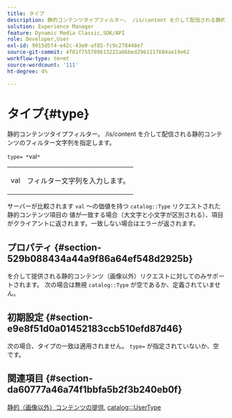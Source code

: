 ```yaml
---
title: タイプ
description: 静的コンテンツタイプフィルター。 /is/content を介して配信される静的コンテンツのフィルター文字列を指定します。
solution: Experience Manager
feature: Dynamic Media Classic,SDK/API
role: Developer,User
exl-id: 9015d5f4-e42c-43e0-af85-fc9c278448e7
source-git-commit: 4f81f755789613222a66bed2961117604ae19e62
workflow-type: tm+mt
source-wordcount: '111'
ht-degree: 4%

---
```


# タイプ{#type}

静的コンテンツタイプフィルター。 /is/content を介して配信される静的コンテンツのフィルター文字列を指定します。

`type= *`val`*`

<table id="simpletable_B66354A826434A678F3DBC686A0F1436"> 
 <tr class="strow"> 
  <td class="stentry"> <p><span class="varname"> val</span> </p> </td> 
  <td class="stentry"> <p>フィルター文字列を入力します。 </p></td> 
 </tr> 
</table>

サーバーが比較されます `val` ～の価値を持つ `catalog::Type` リクエストされた静的コンテンツ項目の 値が一致する場合（大文字と小文字が区別される）、項目がクライアントに返されます。一致しない場合はエラーが返されます。

## プロパティ {#section-529b088434a44a9f86a64ef548d2925b}

を介して提供される静的コンテンツ（画像以外）リクエストに対してのみサポートされます。 次の場合は無視 `catalog::Type` が空であるか、定義されていません。

## 初期設定 {#section-e9e8f51d0a01452183ccb510efd87d46}

次の場合、タイプの一致は適用されません。 `type=` が指定されていないか、空です。

## 関連項目 {#section-da60777a46a74f1bbfa5b2f3b240eb0f}

[静的（画像以外）コンテンツの提供](../../../../../is-api/http-ref/image-serving-api-ref/c-http-protocol-reference/c-syntax-and-features/r-serving-static-non-image-content.md#reference-cbe50e697fdf4c7bbb0084f98b7739da), [catalog:::UserType](/help/aem-is-ir-api/is-api/image-catalog/image-serving-api-ref/c-image-catalog-reference/c-image-svg-data-reference/c-image-data-reference/r-usertype-cat.md)
